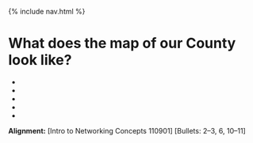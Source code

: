 {% include nav.html %}

# What does the map of our County look like?

-
-
-
-
-

**Alignment:** [Intro to Networking Concepts 110901] [Bullets: 2–3, 6, 10–11]
